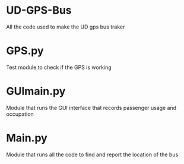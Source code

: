 # UD-GPS-Bus
All the code used to make the UD gps bus traker

# GPS.py
Test module to check if the GPS is working
# GUImain.py
Module that runs the GUI interface that records passenger usage and occupation
# Main.py
Module that runs all the code to find and report the location of the bus